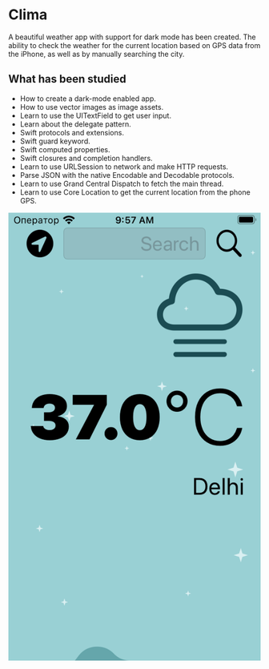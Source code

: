 #  Clima

A beautiful weather app with support for dark mode has been created. The ability to check the weather for the current location based on GPS data from the iPhone, as well as by manually searching the city.

## What has been studied

* How to create a dark-mode enabled app.
* How to use vector images as image assets.
* Learn to use the UITextField to get user input. 
* Learn about the delegate pattern.
* Swift protocols and extensions. 
* Swift guard keyword. 
* Swift computed properties.
* Swift closures and completion handlers.
* Learn to use URLSession to network and make HTTP requests.
* Parse JSON with the native Encodable and Decodable protocols. 
* Learn to use Grand Central Dispatch to fetch the main thread.
* Learn to use Core Location to get the current location from the phone GPS. 


![App Screenshot](Documentation/readme-screenshot.png)